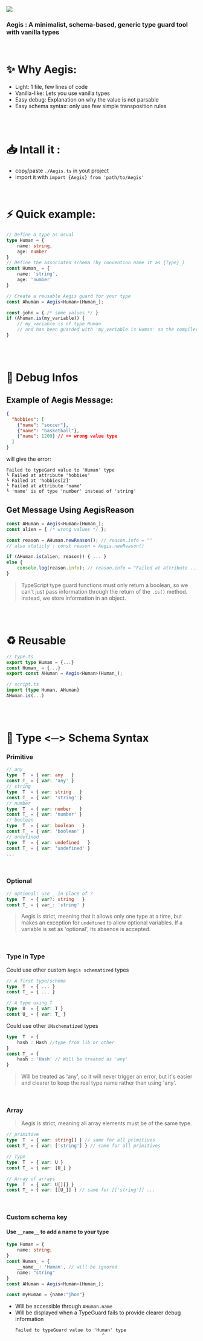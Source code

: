 ![](./rsc/banner.png)

### Aegis : A minimalist, schema-based, generic type guard tool with vanilla types

<br>

# ✨ Why Aegis:
- Light: 1 file, few lines of code
- Vanilla-like: Lets you use vanilla types
- Easy debug: Explanation on why the value is not parsable
- Easy schema syntax: only use few simple transposition rules

<br><br>


# 📥 Intall it :
- copy/paste `./Aegis.ts` in yout project
- import it with `import {Aegis} from 'path/to/Aegis'`

<br>

# ⚡ Quick example:
```ts
// Define a type as usual
type Human = {
    name: string,
    age: number
}
// Define the associated schema (by convention name it as {Type}_)
const Human_ = {
    name: 'string',
    age: 'number'
}

// Create a reusable Aegis guard for your type
const Ahuman = Aegis<Human>(Human_);

const john = { /* some values */ }
if (Ahuman.is(my_variable)) {
    // my_variable is of type Human
    // and has been guarded with 'my_variable is Human' so the compiler knows it
}
```
<br><br>


# 💬 Debug Infos
## Example of Aegis Message:
```json
{
  "hobbies": [
    {"name": "soccer"},
    {"name": "basketball"},
    {"name": 1209} // <= wrong value type
  ]
}
```
will give the error:
```
Failed to typeGard value to 'Human' type
└ Failed at attribute 'hobbies'
└ Failed at 'hobbies[2]'
└ Failed at attribute 'name'
└ 'name' is of type 'number' instead of 'string'
```
## Get Message Using AegisReason
```ts
const AHuman = Aegis<Human>(Human_);
const alien = { /* wrong values */ };

const reason = AHuman.newReason(); // reason.info = ""
// also staticly : const reason = Aegis.newReason()

if (AHuman.is(alien, reason)) { ... }
else {
    console.log(reason.info); // reason.info = "Failed at attribute ..."
}
```
> TypeScript type guard functions must only return a boolean, so we can't just pass information through the return of the `.is()` method. Instead, we store information in an object.

<br><br>

# ♻️ Reusable
```ts
// type.ts
export type Human = {...}
const Human_ = {...}
export const AHuman = Aegis<Human>(Human_);

// script.ts
import {type Human, AHuman}
AHuman.is(...)
```
<br><br>

# 💱 Type <─> Schema Syntax
### Primitive
```ts
// any
type  T  = { var: any   }
const T_ = { var: 'any' }
// string
type  T  = { var: string   }
const T_ = { var: 'string' }
// number
type  T  = { var: number   }
const T_ = { var: 'number' }
// boolean
type  T  = { var: boolean   }
const T_ = { var: 'boolean' }
// undefined
type  T  = { var: undefined   }
const T_ = { var: 'undefined' }
...
```

<br>

### Optional
```ts
// optional: use _ in place of ?
type  T  = { var?: string   }
const T_ = { var_: 'string' }
```
> Aegis is strict, meaning that it allows only one type at a time, but makes an exception for `undefined` to allow optional variables. If a variable is set as 'optional', its absence is accepted.

<br>

### Type in Type
Could use other custom `Aegis schematized` types
```ts
// A first type/schema
type  T  = { ... }
const T_ = { ... }

// A type using T
type  U  = { var: T }
const U_ = { var: T_ }
```
Could use other `UNschematized` types
```ts
type  T  = {
	hash : Hash //type from lib or other
}
const T_ = {
	hash : 'Hash' // Will be treated as 'any'
}
```
>Will be treated as 'any', so it will never trigger an error, but it's easier and clearer to keep the real type name rather than using 'any'.

<br>

### Array
> Aegis is strict, meaning all array elements must be of the same type.
```ts
// primitive
type  T  = { var: string[] } // same for all primitives
const T_ = { var: ['string'] } // same for all primitives

// Type
type  T  = { var: U }
const T_ = { var: [U_] }

// Array of arrays
type  T  = { var: U[][] }
const T_ = { var: [[U_]] } // same for [['string']] ...
```
<br>

### Custom schema key
#### Use `__name__` to add a name to your type
```ts
type Human = {
	name: string;
}
const Human_ = {
	__name__: 'Human', // will be ignored
	name: "string"
}
const AHuman = Aegis<Human>(Human_);

const myHuman = {name:"jhon"}
```

- Will be accessible through `AHuman.name`
- Will be displayed when a TypeGuard fails to provide clearer debug information
	```
	Failed to typeGuard value to 'Human' type
	                                ^
	```
